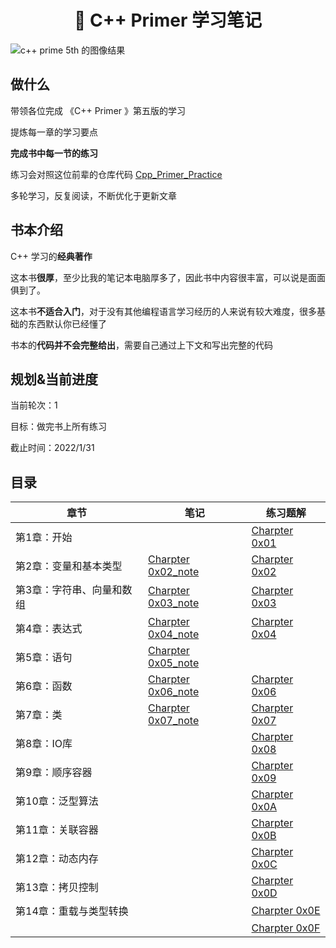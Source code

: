 <h1 align="center">📔 C++ Primer 学习笔记</h1>

![c++ prime 5th 的图像结果](https://s2.loli.net/2021/12/14/VSEWJ5crKF27tm9.jpg)



## 做什么

带领各位完成 《C++ Primer 》第五版的学习

提炼每一章的学习要点

**完成书中每一节的练习**

练习会对照这位前辈的仓库代码 [Cpp_Primer_Practice](https://github.com/applenob/Cpp_Primer_Practice)

多轮学习，反复阅读，不断优化于更新文章



## 书本介绍

C++ 学习的**经典著作**

这本书**很厚**，至少比我的笔记本电脑厚多了，因此书中内容很丰富，可以说是面面俱到了。

这本书**不适合入门**，对于没有其他编程语言学习经历的人来说有较大难度，很多基础的东西默认你已经懂了

书本的**代码并不会完整给出**，需要自己通过上下文和写出完整的代码



## 规划&当前进度

当前轮次：1

目标：做完书上所有练习

截止时间：2022/1/31

## 目录

| 章节                      | 笔记                                                         | 练习题解                                           |
| ------------------------- | ------------------------------------------------------------ | -------------------------------------------------- |
| 第1章：开始               |                                                              | [Charpter 0x01](/C++/C++primer/Charpter%200x01.md) |
| 第2章：变量和基本类型     | [Charpter 0x02_note](/C++/C++primer/Charpter%200x02_note.md) | [Charpter 0x02](/C++/C++primer/Charpter%200x02.md) |
| 第3章：字符串、向量和数组 | [Charpter 0x03_note](/C++/C++primer/Charpter%200x03_note.md) | [Charpter 0x03](/C++/C++primer/Charpter%200x03.md) |
| 第4章：表达式             | [Charpter 0x04_note](/C++/C++primer/Charpter%200x04_note.md) | [Charpter 0x04](/C++/C++primer/Charpter%200x04.md) |
| 第5章：语句               | [Charpter 0x05_note](/C++/C++primer/Charpter%200x05_note.md) |                                                    |
| 第6章：函数               | [Charpter 0x06_note](/C++/C++primer/Charpter%200x06_note.md) | [Charpter 0x06](/C++/C++primer/Charpter%200x06.md) |
| 第7章：类                 | [Charpter 0x07_note](/C++/C++primer/Charpter%200x07_note.md)                                                            | [Charpter 0x07](/C++/C++primer/Charpter%200x07.md) |
| 第8章：IO库               |                                                              | [Charpter 0x08](/C++/C++primer/Charpter%200x08.md) |
| 第9章：顺序容器           |                                                              | [Charpter 0x09](/C++/C++primer/Charpter%200x09.md) |
| 第10章：泛型算法          |                                                              | [Charpter 0x0A](/C++/C++primer/Charpter%200x0A.md) |
| 第11章：关联容器          |                                                              | [Charpter 0x0B](/C++/C++primer/Charpter%200x0B.md) |
| 第12章：动态内存          |                                                              | [Charpter 0x0C](/C++/C++primer/Charpter%200x0C.md) |
| 第13章：拷贝控制          |                                                              | [Charpter 0x0D](/C++/C++primer/Charpter%200x0D.md) |
| 第14章：重载与类型转换    |                                                              | [Charpter 0x0E](/C++/C++primer/Charpter%200x0E.md) |
|                           |                                                              | [Charpter 0x0F](/C++/C++primer/Charpter%200x0F.md) |

